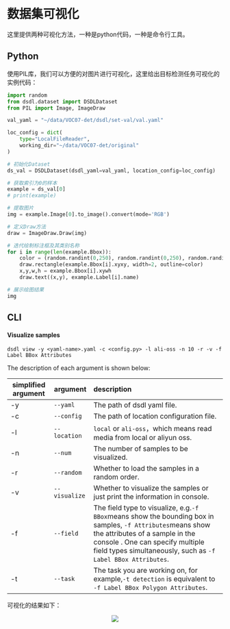 # 数据集可视化

这里提供两种可视化方法，一种是python代码，一种是命令行工具。

## Python

使用PIL库，我们可以方便的对图片进行可视化，这里给出目标检测任务可视化的实例代码：

```python
import random
from dsdl.dataset import DSDLDataset
from PIL import Image, ImageDraw

val_yaml = "~/data/VOC07-det/dsdl/set-val/val.yaml"

loc_config = dict(
    type="LocalFileReader",
    working_dir="~/data/VOC07-det/original"
)

# 初始化Dataset
ds_val = DSDLDataset(dsdl_yaml=val_yaml, location_config=loc_config)

# 获取索引为0的样本
example = ds_val[0]
# print(example)

# 提取图片
img = example.Image[0].to_image().convert(mode='RGB')

# 定义Draw方法
draw = ImageDraw.Draw(img)

# 迭代绘制标注框及其类别名称
for i in range(len(example.Bbox)):
    color = (random.randint(0,250), random.randint(0,250), random.randint(0,250))
    draw.rectangle(example.Bbox[i].xyxy, width=2, outline=color)
    x,y,w,h = example.Bbox[i].xywh
    draw.text((x,y), example.Label[i].name)

# 展示绘图结果
img
```

## CLI

#### Visualize samples

```shell
dsdl view -y <yaml-name>.yaml -c <config.py> -l ali-oss -n 10 -r -v -f Label BBox Attributes
```

The description of each argument is shown below:

| simplified argument | argument        | description                                                                                                                                                                                                                                            |
| ------------------- | --------------- | :----------------------------------------------------------------------------------------------------------------------------------------------------------------------------------------------------------------------------------------------------- |
| -y                  | `--yaml`      | The path of dsdl yaml file.                                                                                                                                                                                                                            |
| -c                  | `--config`    | The path of location configuration file.                                                                                                                                                                                                               |
| -l                  | `--location`  | `local` or `ali-oss`，which means read media from local or aliyun oss.                                                                                                                                                                             |
| -n                  | `--num`       | The number of samples to be visualized.                                                                                                                                                                                                                |
| -r                  | `--random`    | Whether to load the samples in a random order.                                                                                                                                                                                                         |
| -v                  | `--visualize` | Whether to visualize the samples or just print the information in console.                                                                                                                                                                             |
| -f                  | `--field`     | The field type to visualize, e.g.`-f BBox`means show the bounding box in samples, `-f Attributes`means show the attributes of a sample in the console . One can specify multiple field types simultaneously, such as `-f Label BBox Attributes`. |
| -t                  | `--task`      | The task you are working on, for example,`-t detection` is equivalent to `-f Label BBox Polygon Attributes`.                                                                                                                                       |


可视化的结果如下：
<center>
<img src="https://user-images.githubusercontent.com/113978928/232955194-638f0107-fcd4-4d34-bdac-753a6706cf28.png">
</center>